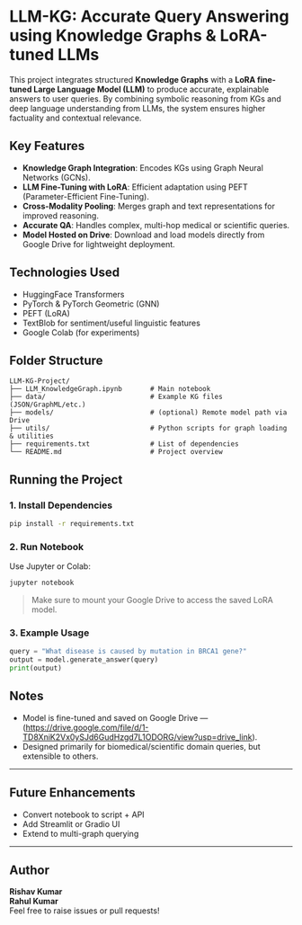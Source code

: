 #  LLM-KG: Accurate Query Answering using Knowledge Graphs & LoRA-tuned LLMs

This project integrates structured **Knowledge Graphs** with a **LoRA fine-tuned Large Language Model (LLM)** to produce accurate, explainable answers to user queries. By combining symbolic reasoning from KGs and deep language understanding from LLMs, the system ensures higher factuality and contextual relevance.

##  Key Features
-  **Knowledge Graph Integration**: Encodes KGs using Graph Neural Networks (GCNs).
-  **LLM Fine-Tuning with LoRA**: Efficient adaptation using PEFT (Parameter-Efficient Fine-Tuning).
-  **Cross-Modality Pooling**: Merges graph and text representations for improved reasoning.
-  **Accurate QA**: Handles complex, multi-hop medical or scientific queries.
-  **Model Hosted on Drive**: Download and load models directly from Google Drive for lightweight deployment.

##  Technologies Used
-  HuggingFace Transformers
-  PyTorch & PyTorch Geometric (GNN)
-  PEFT (LoRA)
-  TextBlob for sentiment/useful linguistic features
-  Google Colab (for experiments)

##  Folder Structure

```
LLM-KG-Project/
├── LLM_KnowledgeGraph.ipynb       # Main notebook
├── data/                          # Example KG files (JSON/GraphML/etc.)
├── models/                        # (optional) Remote model path via Drive
├── utils/                         # Python scripts for graph loading & utilities
├── requirements.txt               # List of dependencies
└── README.md                      # Project overview
```

##  Running the Project

### 1. Install Dependencies

```bash
pip install -r requirements.txt
```

### 2. Run Notebook

Use Jupyter or Colab:

```bash
jupyter notebook
```

>  Make sure to mount your Google Drive to access the saved LoRA model.

### 3. Example Usage

```python
query = "What disease is caused by mutation in BRCA1 gene?"
output = model.generate_answer(query)
print(output)
```

##  Notes
- Model is fine-tuned and saved on Google Drive — (https://drive.google.com/file/d/1-TD8XniK2Vx0ySJd6GudHzgd7L1ODORG/view?usp=drive_link).
- Designed primarily for biomedical/scientific domain queries, but extensible to others.

---

##  Future Enhancements
- Convert notebook to script + API
- Add Streamlit or Gradio UI
- Extend to multi-graph querying

---

##  Author
**Rishav Kumar**  
**Rahul Kumar**  
Feel free to raise issues or pull requests!

